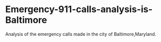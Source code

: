 # Emergency-911-calls-analysis-is-Baltimore
Analysis of the emergency calls made in the city of Baltimore,Maryland.
